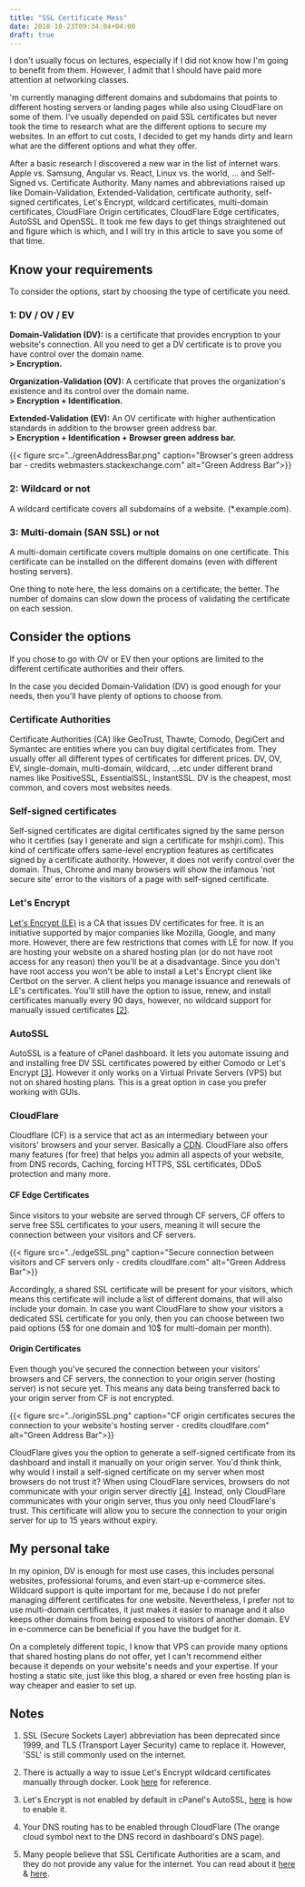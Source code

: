 ```yaml
---
title: "SSL Certificate Mess"
date: 2018-10-23T09:34:04+04:00
draft: true
---
```


I don't usually focus on lectures, especially if I did not know how I'm going to benefit from them. However, I admit that I should have paid more attention at networking classes.

'm currently managing different domains and subdomains that points to different hosting servers or landing pages while also using CloudFlare on some of them. I've usually depended on paid SSL certificates but never took the time to research what are the different options to secure my websites. In an effort to cut costs, I decided to get my hands dirty and learn what are the different options and what they offer.

After a basic research I discovered a new war in the list of internet wars. Apple vs. Samsung, Angular vs. React, Linux vs. the world, ... and Self-Signed vs. Certificate Authority. Many names and abbreviations raised up like Domain-Validation, Extended-Validation, certificate authority, self-signed certificates, Let's Encrypt, wildcard certificates, multi-domain certificates, CloudFlare Origin certificates, CloudFlare Edge certificates, AutoSSL and OpenSSL. It took me few days to get things straightened out and figure which is which, and I will try in this article to save you some of that time.

##  Know your requirements
To consider the options, start by choosing the type of certificate you need.
### 1: DV / OV / EV
**Domain-Validation (DV):** is a certificate that provides encryption to your website's connection. All you need to get a DV certificate is to prove you have control over the domain name.<br>
**> Encryption.**

**Organization-Validation (OV):** A certificate that proves the organization's existence and its control over the domain name.<br>
**> Encryption + Identification.**

**Extended-Validation (EV):** An OV certificate with higher authentication standards in addition to the browser green address bar.<br>
**> Encryption + Identification + Browser green address bar.**

{{< figure src="../greenAddressBar.png" caption="Browser's green address bar - credits webmasters.stackexchange.com" alt="Green Address Bar">}}

### 2: Wildcard or not
A wildcard certificate covers all subdomains of a website. (*.example.com).
### 3: Multi-domain (SAN SSL) or not
A multi-domain certificate covers multiple domains on one certificate. This certificate can be installed on the different domains (even with different hosting servers).

One thing to note here, the less domains on a certificate; the better. The number of domains can slow down the process of validating the certificate on each session.


## Consider the options

If you chose to go with OV or EV then your options are limited to the different certificate authorities and their offers.

In the case you decided Domain-Validation (DV) is good enough for your needs, then you'll have plenty of options to choose from. 

### Certificate Authorities
Certificate Authorities (CA) like GeoTrust, Thawte, Comodo, DegiCert and Symantec are entities where you can buy digital certificates from. They usually offer all different types of certificates for different prices. DV, OV, EV, single-domain, multi-domain, wildcard, ...etc under different brand names like PositiveSSL, EssentialSSL, InstantSSL. DV is the cheapest, most common, and covers most websites needs.

### Self-signed certificates
Self-signed certificates are digital certificates signed by the same person who it certifies (say I generate and sign a certificate for mshjri.com). This kind of certificate offers same-level encryption features as certificates signed by a certificate authority. However, it does not verify control over the domain. Thus, Chrome and many browsers will show the infamous 'not secure site' error to the visitors of a page with self-signed certificate.

### Let's Encrypt
[Let's Encrypt (LE)](letsencrypt.org) is a CA that issues DV certificates for free. It is an initiative supported by major companies like Mozilla, Google, and many more. However, there are few restrictions that comes with LE for now. If you are hosting your website on a shared hosting plan (or do not have root access for any reason) then you'll be at a disadvantage. Since you don't have root access you won't be able to install a Let's Encrypt client like Certbot on the server. A client helps you manage issuance and renewals of LE's certificates. You'll still have the option to issue, renew, and install certificates manually every 90 days, however, no wildcard support for manually issued certificates [[2]](#notes).


### AutoSSL
AutoSSL is a feature of cPanel dashboard. It lets you automate issuing and and installing free DV SSL certificates powered by either Comodo or Let's Encrypt [[3]](#notes). However it only works on a Virtual Private Servers (VPS) but not on shared hosting plans. This is a great option in case you prefer working with GUIs.


### CloudFlare
Cloudflare (CF) is a service that act as an intermediary between your visitors' browsers and your server. Basically a [CDN](https://en.wikipedia.org/wiki/Content_delivery_network). CloudFlare also offers many features (for free) that helps you admin all aspects of your website, from DNS records, Caching, forcing HTTPS, SSL certificates, DDoS protection and many more.

#### CF Edge Certificates
Since visitors to your website are served through CF servers, CF offers to serve free  SSL certificates to your users, meaning it will secure the connection between your visitors and CF servers.

{{< figure src="../edgeSSL.png" caption="Secure connection between visitors and CF servers only - credits cloudlfare.com" alt="Green Address Bar">}}

Accordingly, a shared SSL certificate will be present for your visitors, which means this certificate will include a list of different domains, that will also include your domain. In case you want CloudFlare to show your visitors a dedicated SSL certificate for you only, then you can choose between two paid options (5$ for one domain and 10$ for multi-domain per month).

#### Origin Certificates
Even though you've secured the connection between your visitors' browsers and CF servers, the connection to your origin server (hosting server) is not secure yet. This means any data being transferred back to your origin server from CF is not encrypted.

{{< figure src="../originSSL.png" caption="CF origin certificates secures the connection to your website's hosting server - credits cloudlfare.com" alt="Green Address Bar">}}

CloudFlare gives you the option to generate a self-signed certificate from its dashboard and install it manually on your origin server. You'd think think, why would I install a self-signed certificate on my server when most browsers do not trust it? When using CloudFlare services, browsers do not communicate with your origin server directly [[4]](#notes). Instead, only CloudFlare communicates with your origin server, thus you only need CloudFlare's trust.
This certificate will allow you to secure the connection to your origin server for up to 15 years without expiry.


## My personal take
In my opinion, DV is enough for most use cases, this includes personal websites, professional forums, and even start-up e-commerce sites. Wildcard support is quite important for me, because I do not prefer managing different certificates for one website. Nevertheless, I prefer not to use multi-domain certificates, it just makes it easier to manage and it also keeps other domains from being exposed to visitors of another domain. EV in e-commerce can be beneficial if you have the budget for it. 

On a completely different topic, I know that VPS can provide many options that shared hosting plans do not offer, yet I can't recommend either because it depends on your website's needs and your expertise. If your hosting a static site, just like this blog, a shared or even free hosting plan is way cheaper and easier to set up.

##  <a id="notes"></a>Notes
1. SSL (Secure Sockets Layer) abbreviation has been deprecated since 1999, and TLS (Transport Layer Security) came to replace it. However, 'SSL' is still commonly used on the internet.

2. There is actually a way to issue Let's Encrypt wildcard certificates manually through docker. Look [here](https://certbot.eff.org/docs/using.html#dns-plugins) for reference.

3. Let's Encrypt is not enabled by default in cPanel's AutoSSL, [here](https://blog.cpanel.com/announcing-cpanel-whms-official-lets-encrypt-with-autossl-plugin/) is how to enable it.

4. Your DNS routing has to be enabled through CloudFlare (The orange cloud symbol next to the DNS record in dashboard's DNS page).

1. Many people believe that SSL Certificate Authorities are a scam, and they do not provide any value for the internet. You can read about it [here](https://www.techrepublic.com/blog/it-security/the-tls-ssl-certifying-authority-system-is-a-scam/) & [here](https://serverfault.com/questions/503513/why-do-i-need-to-purchase-an-ssl-certificate-when-i-can-generate-one-locally).
